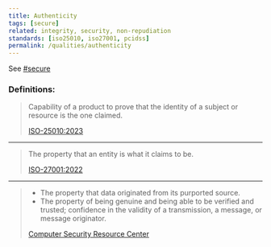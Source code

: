 ```yaml
---
title: Authenticity
tags: [secure]
related: integrity, security, non-repudiation
standards: [iso25010, iso27001, pcidss]
permalink: /qualities/authenticity
---
```


See [#secure](/tag-secure)

### Definitions:


>Capability of a product to prove that the identity of a subject or resource is the one claimed.
>
>[ISO-25010:2023](/references/#iso-25010-2023)

<hr class="with-no-margin"/>

>The property that an entity is what it claims to be.
>
>[ISO-27001:2022](https://www.iso.org/standard/27001)

<hr class="with-no-margin"/>

>* The property that data originated from its purported source.
>* The property of being genuine and being able to be verified and trusted; confidence in the validity of a transmission, a message, or message originator.
>
>[Computer Security Resource Center](https://csrc.nist.gov/glossary/term/authenticity)
